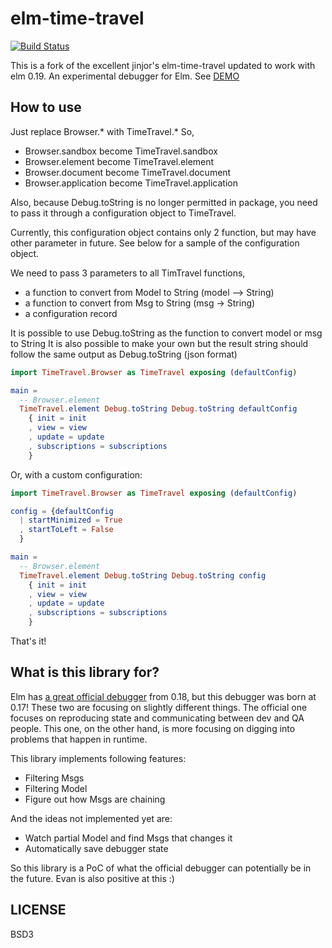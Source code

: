 # elm-time-travel

[![Build Status](https://travis-ci.org/jinjor/elm-time-travel.svg)](https://travis-ci.org/jinjor/elm-time-travel)

This is a fork of the excellent jinjor's elm-time-travel updated to work with elm 0.19.
An experimental debugger for Elm. See [DEMO](http://jinjor.github.io/elm-time-travel/)

## How to use

Just replace Browser.* with TimeTravel.*
So,
* Browser.sandbox become TimeTravel.sandbox
* Browser.element become TimeTravel.element
* Browser.document become TimeTravel.document
* Browser.application become TimeTravel.application

Also, because Debug.toString is no longer permitted in package, you need to 
pass it through a configuration object to TimeTravel.

Currently, this configuration object contains only 2 function, but may have 
other parameter in future.  See below for a sample of the configuration object.

We need to pass 3 parameters to all TimTravel functions, 
* a function to convert from Model to String (model --> String)
* a function to convert from Msg to String (msg -> String)
* a configuration record

It is possible to use Debug.toString as the function to convert model or msg to String
It is also possible to make your own but the result string should follow the same output as Debug.toString (json format)


```elm
import TimeTravel.Browser as TimeTravel exposing (defaultConfig)

main =
  -- Browser.element
  TimeTravel.element Debug.toString Debug.toString defaultConfig
    { init = init
    , view = view
    , update = update
    , subscriptions = subscriptions
    }
```

Or, with a custom configuration:

```elm
import TimeTravel.Browser as TimeTravel exposing (defaultConfig)

config = {defaultConfig
  | startMinimized = True
  , startToLeft = False
  }

main =
  -- Browser.element
  TimeTravel.element Debug.toString Debug.toString config
    { init = init
    , view = view
    , update = update
    , subscriptions = subscriptions
    }
```

That's it!

## What is this library for?

Elm has [a great official debugger](http://elm-lang.org/blog/the-perfect-bug-report) from 0.18, but this debugger was born at 0.17! These two are focusing on slightly different things. The official one focuses on reproducing state and communicating between dev and QA people. This one, on the other hand, is more focusing on digging into problems that happen in runtime.

This library implements following features:

* Filtering Msgs
* Filtering Model
* Figure out how Msgs are chaining

And the ideas not implemented yet are:

* Watch partial Model and find Msgs that changes it
* Automatically save debugger state

So this library is a PoC of what the official debugger can potentially be in the future. Evan is also positive at this :)


## LICENSE

BSD3
